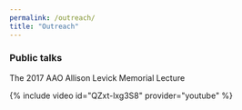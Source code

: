 ```yaml
---
permalink: /outreach/
title: "Outreach"
---
```



### Public talks
The 2017 AAO Allison Levick Memorial Lecture

{% include video id="QZxt-lxg3S8" provider="youtube" %}

